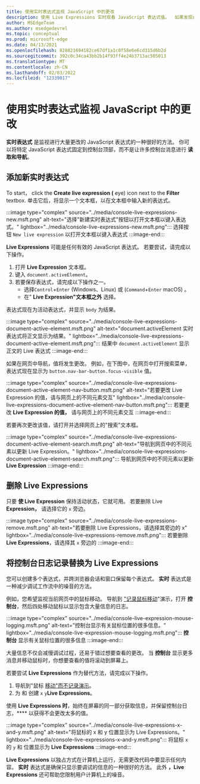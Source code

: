```yaml
---
title: 使用实时表达式监视 JavaScript 中的更改
description: 使用 Live Expressions 实时观看 JavaScript 表达式值。  如果发现自己在控制台中重复键入相同的JavaScript表达式，请尝试使用动态表达式。
author: MSEdgeTeam
ms.author: msedgedevrel
ms.topic: conceptual
ms.prod: microsoft-edge
ms.date: 04/13/2021
ms.openlocfilehash: 828821694182ce67df1a1c0f58e6e6cd315d6b2d
ms.sourcegitcommit: 392c0c34ca43bb2b14f93ff4e24b3713ac505013
ms.translationtype: MT
ms.contentlocale: zh-CN
ms.lasthandoff: 02/03/2022
ms.locfileid: "12339017"
---
```

# <a name="monitor-changes-in-javascript-using-live-expressions"></a>使用实时表达式监视 JavaScript 中的更改

<!-- very short article in other repo:
Watch JavaScript values in real-time with Live Expressions -->

**实时表达式** 是监视进行大量更改的 JavaScript 表达式的一种很好的方法。    你可以将特定 JavaScript 表达式固定到控制台顶部，而不是让许多控制台消息进行 **读取和导航**。


<!-- ====================================================================== -->
## <a name="add-a-new-live-expression"></a>添加新实时表达式

To start， click the **Create live expression (** eye) icon next to the **Filter** textbox.  单击它后，将显示一个文本框，以在文本框中输入新的表达式。

:::image type="complex" source="../media/console-live-expressions-new.msft.png" alt-text="选择&quot;新建实时表达式&quot;按钮以打开文本框以键入表达式。" lightbox="../media/console-live-expressions-new.msft.png":::
    选择按钮 `New live expression` 以打开文本框以键入表达式
:::image-end:::

**Live Expressions** 可能是任何有效的 JavaScript 表达式。  若要尝试，请完成以下操作。

1.  打开 **Live Expression** 文本框。
1.  键入 `document.activeElement`。
1.  若要保存表达式，请完成以下操作之一。
    *   选择`Control`+`Enter` (Windows、Linux) 或 (`Command`+`Enter` macOS) 。
    *   在" **Live Expression"文本框之外** 选择。

表达式现在为活动表达式，并显示 `body` 为结果。

:::image type="complex" source="../media/console-live-expressions-document-active-element.msft.png" alt-text="document.activeElement 实时表达式将正文显示为结果。" lightbox="../media/console-live-expressions-document-active-element.msft.png":::
    结果中 `document.activeElement` 显示正文的 Live 表达式
:::image-end:::

如果在网页中导航，值将发生更改。  例如，在下图中，在网页中打开搜索菜单，表达式现在显示为 `button.nav-bar-button.focus-visible` 值。

:::image type="complex" source="../media/console-live-expressions-document-active-element-nav-button.msft.png" alt-text="若要更改 Live Expression 的值，请与网页上的不同元素交互" lightbox="../media/console-live-expressions-document-active-element-nav-button.msft.png":::
    若要更改 **Live Expression 的值，** 请与网页上的不同元素交互
:::image-end:::

若要再次更改该值，请打开并选择网页上的"搜索"文本框。

:::image type="complex" source="../media/console-live-expressions-document-active-element-search.msft.png" alt-text="导航到网页中的不同元素以更新 Live Expression。" lightbox="../media/console-live-expressions-document-active-element-search.msft.png":::
    导航到网页中的不同元素以更新 **Live Expression**
:::image-end:::


<!-- ====================================================================== -->
## <a name="remove-live-expressions"></a>删除 Live Expressions

只要 **使 Live Expression** 保持活动状态，它就可用。  若要删除 Live **Expression，** 请选择它的 `x` 旁边。

:::image type="complex" source="../media/console-live-expressions-remove.msft.png" alt-text="若要删除 Live Expressions，请选择其旁边的 x" lightbox="../media/console-live-expressions-remove.msft.png":::
    若要删除 **Live Expressions**，请选择其 `x` 旁边的
:::image-end:::


<!-- ====================================================================== -->
## <a name="replace-console-logging-with-live-expressions"></a>将控制台日志记录替换为 Live Expressions

您可以创建多个表达式，并跨浏览器会话和窗口保留每个表达式。  **实时** 表达式是一种减少调试工作流中的噪音的方法。

例如，您希望监视当前网页中的鼠标移动。  导航到 ["记录鼠标移动](https://microsoftedge.github.io/Demos/devtools-console/mousemove.html)"演示，打开 **控制台**，然后四处移动鼠标以显示包含大量信息的日志。

:::image type="complex" source="../media/console-live-expression-mouse-logging.msft.png" alt-text="控制台显示有关鼠标位置的很多信息。" lightbox="../media/console-live-expression-mouse-logging.msft.png":::
    **控制台** 显示有关鼠标位置的很多信息
:::image-end:::

大量信息不仅会减慢调试过程，还易于错过想要查看的更改。  当 **控制台** 显示更多消息并移动鼠标时，你想要查看的值将滚动到屏幕上。

若要尝试 **Live Expressions** 作为替代方法，请完成以下操作。

1.  导航到"鼠标 [移动"而不记录演示](https://microsoftedge.github.io/Demos/devtools-console/mousemove-no-log.html)。
1.  为 和 创建 `x` `y`**Live Expressions**。

使用 **Live Expressions 时**，始终在屏幕的同一部分获取信息，并保留控制台日志，**** 以获得不会更改太多的值。

:::image type="complex" source="../media/console-live-expressions-x-and-y.msft.png" alt-text="将鼠标的 x 和 y 位置显示为 Live Expressions。" lightbox="../media/console-live-expressions-x-and-y.msft.png":::
    将鼠标 `x` 的 `y` 和 位置显示为 **Live Expressions**
:::image-end:::

**Live Expressions** 以独占方式在计算机上运行，无需更改代码中要显示任何内容。  **实时** 表达式是确保只显示要调试的信息的一种很好的方法。  此外 **，Live Expressions** 还可帮助您限制用户计算机上的噪音。
